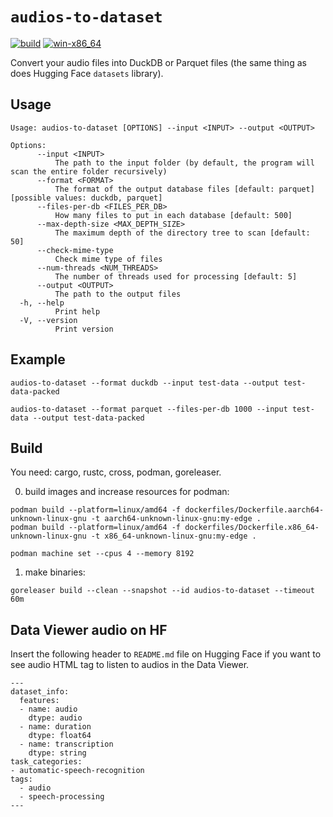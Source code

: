 # `audios-to-dataset`

[![build](https://github.com/crs-org/audios-to-dataset/actions/workflows/build.yml/badge.svg)](https://github.com/crs-org/audios-to-dataset/actions/workflows/build.yml)
[![win-x86_64](https://github.com/crs-org/audios-to-dataset/actions/workflows/win-x86_64.yml/badge.svg)](https://github.com/crs-org/audios-to-dataset/actions/workflows/win-x86_64.yml)

Convert your audio files into DuckDB or Parquet files (the same thing as does Hugging Face `datasets` library).

## Usage

```
Usage: audios-to-dataset [OPTIONS] --input <INPUT> --output <OUTPUT>

Options:
      --input <INPUT>
          The path to the input folder (by default, the program will scan the entire folder recursively)
      --format <FORMAT>
          The format of the output database files [default: parquet] [possible values: duckdb, parquet]
      --files-per-db <FILES_PER_DB>
          How many files to put in each database [default: 500]
      --max-depth-size <MAX_DEPTH_SIZE>
          The maximum depth of the directory tree to scan [default: 50]
      --check-mime-type
          Check mime type of files
      --num-threads <NUM_THREADS>
          The number of threads used for processing [default: 5]
      --output <OUTPUT>
          The path to the output files
  -h, --help
          Print help
  -V, --version
          Print version
```

## Example

```shell
audios-to-dataset --format duckdb --input test-data --output test-data-packed

audios-to-dataset --format parquet --files-per-db 1000 --input test-data --output test-data-packed
```

## Build

You need: cargo, rustc, cross, podman, goreleaser.

0. build images and increase resources for podman:

```shell
podman build --platform=linux/amd64 -f dockerfiles/Dockerfile.aarch64-unknown-linux-gnu -t aarch64-unknown-linux-gnu:my-edge .
podman build --platform=linux/amd64 -f dockerfiles/Dockerfile.x86_64-unknown-linux-gnu -t x86_64-unknown-linux-gnu:my-edge .

podman machine set --cpus 4 --memory 8192
```

1. make binaries:

```shell
goreleaser build --clean --snapshot --id audios-to-dataset --timeout 60m
```

## Data Viewer audio on HF

Insert the following header to `README.md` file on Hugging Face if you want to see audio HTML tag to listen to audios in the Data Viewer.

```
---
dataset_info:
  features:
  - name: audio
    dtype: audio
  - name: duration
    dtype: float64
  - name: transcription
    dtype: string
task_categories:
- automatic-speech-recognition
tags:
  - audio
  - speech-processing
---
```

